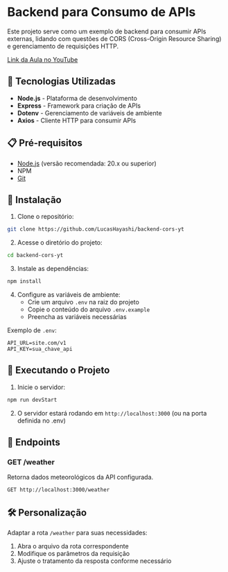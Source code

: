 # Backend para Consumo de APIs

Este projeto serve como um exemplo de backend para consumir APIs externas, lidando com questões de CORS (Cross-Origin Resource Sharing) e gerenciamento de requisições HTTP.

[Link da Aula no YouTube](https://youtu.be/UN-oJMxQdvk)

## 🚀 Tecnologias Utilizadas

- **Node.js** - Plataforma de desenvolvimento
- **Express** - Framework para criação de APIs
- **Dotenv** - Gerenciamento de variáveis de ambiente
- **Axios** - Cliente HTTP para consumir APIs

## 📋 Pré-requisitos

- [Node.js](https://nodejs.org/) (versão recomendada: 20.x ou superior)
- NPM
- [Git](https://git-scm.com/)

## 🔧 Instalação

1. Clone o repositório:

```bash
git clone https://github.com/LucasHayashi/backend-cors-yt
```

2. Acesse o diretório do projeto:

```bash
cd backend-cors-yt
```

3. Instale as dependências:

```bash
npm install
```

4. Configure as variáveis de ambiente:
   - Crie um arquivo `.env` na raiz do projeto
   - Copie o conteúdo do arquivo `.env.example`
   - Preencha as variáveis necessárias

Exemplo de `.env`:

```env
API_URL=site.com/v1
API_KEY=sua_chave_api
```

## 🚀 Executando o Projeto

1. Inicie o servidor:

```bash
npm run devStart
```

2. O servidor estará rodando em `http://localhost:3000` (ou na porta definida no .env)

## 📌 Endpoints

### GET /weather

Retorna dados meteorológicos da API configurada.

```bash
GET http://localhost:3000/weather
```

## 🛠️ Personalização

Adaptar a rota `/weather` para suas necessidades:

1. Abra o arquivo da rota correspondente
2. Modifique os parâmetros da requisição
3. Ajuste o tratamento da resposta conforme necessário

